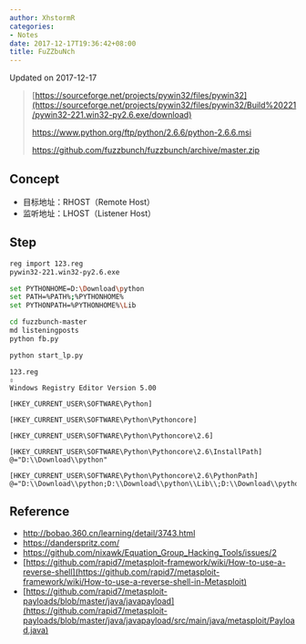 ```yaml
---
author: XhstormR
categories:
- Notes
date: 2017-12-17T19:36:42+08:00
title: FuZZbuNch
---
```


<!--more-->

Updated on 2017-12-17

> [https://sourceforge.net/projects/pywin32/files/pywin32](https://sourceforge.net/projects/pywin32/files/pywin32/Build%20221/pywin32-221.win32-py2.6.exe/download)
>
> https://www.python.org/ftp/python/2.6.6/python-2.6.6.msi
>
> https://github.com/fuzzbunch/fuzzbunch/archive/master.zip

## Concept
* 目标地址：RHOST（Remote Host）
* 监听地址：LHOST（Listener Host）

## Step
```bash
reg import 123.reg
pywin32-221.win32-py2.6.exe

set PYTHONHOME=D:\Download\python
set PATH=%PATH%;%PYTHONHOME%
set PYTHONPATH=%PYTHONHOME%\Lib

cd fuzzbunch-master
md listeningposts
python fb.py

python start_lp.py
```

```
123.reg
⇳
Windows Registry Editor Version 5.00

[HKEY_CURRENT_USER\SOFTWARE\Python]

[HKEY_CURRENT_USER\SOFTWARE\Python\Pythoncore]

[HKEY_CURRENT_USER\SOFTWARE\Python\Pythoncore\2.6]

[HKEY_CURRENT_USER\SOFTWARE\Python\Pythoncore\2.6\InstallPath]
@="D:\\Download\\python"

[HKEY_CURRENT_USER\SOFTWARE\Python\Pythoncore\2.6\PythonPath]
@="D:\\Download\\python;D:\\Download\\python\\Lib\\;D:\\Download\\python\\DLLs\\"
```

## Reference
* http://bobao.360.cn/learning/detail/3743.html
* https://danderspritz.com/
* https://github.com/nixawk/Equation_Group_Hacking_Tools/issues/2
* [https://github.com/rapid7/metasploit-framework/wiki/How-to-use-a-reverse-shell](https://github.com/rapid7/metasploit-framework/wiki/How-to-use-a-reverse-shell-in-Metasploit)
* [https://github.com/rapid7/metasploit-payloads/blob/master/java/javapayload](https://github.com/rapid7/metasploit-payloads/blob/master/java/javapayload/src/main/java/metasploit/Payload.java)
